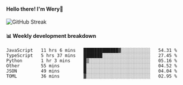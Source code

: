 #### Hello there! I'm Wery👋


![GitHub Streak](https://github-readme-streak-stats.herokuapp.com/?user=weryzebra-yue&theme=swift&hide_border=false&include_all_commits=true)



#### 📊 Weekly development breakdown
<!--START_SECTION:waka-->

```text
JavaScript   11 hrs 6 mins   █████████████▓░░░░░░░░░░░   54.31 %
TypeScript   5 hrs 37 mins   ███████░░░░░░░░░░░░░░░░░░   27.45 %
Python       1 hr 3 mins     █▒░░░░░░░░░░░░░░░░░░░░░░░   05.16 %
Other        55 mins         █░░░░░░░░░░░░░░░░░░░░░░░░   04.52 %
JSON         49 mins         █░░░░░░░░░░░░░░░░░░░░░░░░   04.04 %
TOML         36 mins         ▓░░░░░░░░░░░░░░░░░░░░░░░░   02.95 %
```

<!--END_SECTION:waka-->
